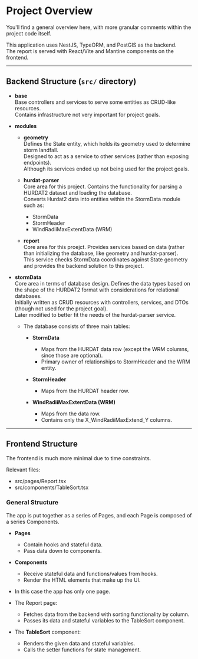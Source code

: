# Project Overview

You'll find a general overview here, with more granular comments within the project code itself.

This application uses NestJS, TypeORM, and PostGIS as the backend.  
The report is served with React/Vite and Mantine components on the frontend.

---

## Backend Structure (`src/` directory)

- **base**  
  Base controllers and services to serve some entities as CRUD-like resources.  
  Contains infrastructure not very important for project goals.

- **modules**
  - **geometry**  
    Defines the State entity, which holds its geometry used to determine storm landfall.  
    Designed to act as a service to other services (rather than exposing endpoints).  
    Although its services ended up not being used for the project goals.

  - **hurdat-parser**  
    Core area for this project. Contains the functionality for parsing a HURDAT2 dataset and loading the database.  
    Converts Hurdat2 data into entities within the StormData module such as:
    - StormData
    - StormHeader
    - WindRadiiMaxExtentData (WRM)

  - **report**  
    Core area for this proejct.
    Provides services based on data (rather than initializing the database, like geometry and hurdat-parser).  
    This service checks StormData coordinates against State geometry and provides the backend solution to this project.

- **stormData**  
  Core area in terms of database design. Defines the data types based on the shape of the HURDAT2 format with considerations for relational databases.  
  Initially written as CRUD resources with controllers, services, and DTOs (though not used for the project goal).  
  Later modified to better fit the needs of the hurdat-parser service.

   - The database consists of three main tables:

      - **StormData**  
        - Maps from the HURDAT data row (except the WRM columns, since those are optional).  
        - Primary owner of relationships to StormHeader and the WRM entity.

      - **StormHeader**  
        - Maps from the HURDAT header row.  

      - **WindRadiiMaxExtentData (WRM)**  
        - Maps from the data row.  
        - Contains only the X_WindRadiiMaxExtend_Y columns.

---

## Frontend Structure

The frontend is much more minimal due to time constraints.  

Relevant files:
- src/pages/Report.tsx
- src/components/TableSort.tsx

### General Structure

The app is put together as a series of Pages, and each Page is composed of a series Components.  

- **Pages**  
  - Contain hooks and stateful data.  
  - Pass data down to components.

- **Components**  
  - Receive stateful data and functions/values from hooks.  
  - Render the HTML elements that make up the UI.

- In this case the app has only one page.  
- The Report page:
  - Fetches data from the backend with sorting functionality by column.
  - Passes its data and stateful variables to the TableSort component.  

- The **TableSort** component:
  - Renders the given data and stateful variables.  
  - Calls the setter functions for state management.
